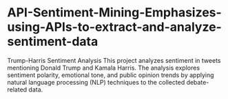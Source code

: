 # API-Sentiment-Mining-Emphasizes-using-APIs-to-extract-and-analyze-sentiment-data
Trump-Harris Sentiment Analysis This project analyzes sentiment in tweets mentioning Donald Trump and Kamala Harris. The analysis explores sentiment polarity, emotional tone, and public opinion trends by applying natural language processing (NLP) techniques to the collected debate-related data. 
